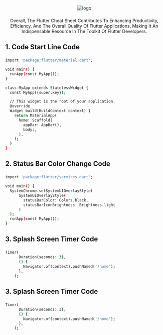 ###

<div align="center">
  
![logo](https://blogger.googleusercontent.com/img/b/R29vZ2xl/AVvXsEiq6NY3W4RM-MDy2kfQVejr0drz3Q745wrMNM3URgzQRb2w3u6OXSJpQe616dLfY6IOG_Bkf1bi0YhcM2VFe6d1iO4nizje88gTci0ZWk-kJsInDJqzfP4I9xzRGuJ6yaAE2RL8SzqwseDQAZZ2oYpikR3mDshnr4ymYidugxz0TymbsjaZJDZVwh8hlUg/s16000/Purple%20Modern%20Professional%20Web%20Designer%20LinkedIn%20Banner%20(3).jpg)

</div>
 

###

<p align="center">Overall, The Flutter Cheat Sheet Contributes To Enhancing Productivity, Efficiency, And The Overall Quality Of Flutter Applications, Making It An Indispensable Resource In The Toolkit Of Flutter Developers.</p>

###

<h2 align="left">1. Code Start Line Code</h2>

###
 

```bash
import 'package:flutter/material.dart';

void main() {
  runApp(const MyApp());
}

class MyApp extends StatelessWidget {
  const MyApp({super.key});

  // This widget is the root of your application.
  @override
  Widget build(BuildContext context) {
    return MaterialApp(
      home: Scaffold(
        appBar: AppBar(),
		body:,
      ),
    );
  }
}
```
 
###

<h2 align="left">2. Status Bar Color Change Code</h2>

###


```bash
import 'package:flutter/services.dart';

void main() {
  SystemChrome.setSystemUIOverlayStyle(
      SystemUiOverlayStyle(
        statusBarColor: Colors.black,
        statusBarIconBrightness: Brightness.light
      )
  );
  runApp(const MyApp());
}
```
###

<h2 align="left">3. Splash Screen Timer Code</h2>

###


```bash
Timer(
      Duration(seconds: 3),
      () {
        Navigator.of(context).pushNamed('/home');
      },
    );
```
###

<h2 align="left">3. Splash Screen Timer Code</h2>

###


```bash
Timer(
      Duration(seconds: 3),
      () {
        Navigator.of(context).pushNamed('/home');
      },
    );
```

 
